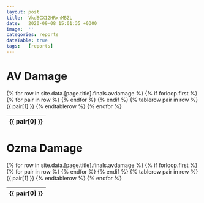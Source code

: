 ```yaml
---
layout: post
title:  Vkd8CX12HRxnMBZL
date:   2020-09-08 15:01:35 +0300
image:  ''
categories: reports
dataTable: true
tags:   [reports]
---
```

# AV Damage
<table id="avdps" class="scrollbar-deep-purple bordered-deep-purple thin">
  {% for row in site.data.[page.title].finals.avdamage %}
    {% if forloop.first %}
    <thead>
    <tr>
      {% for pair in row %}
        <th>{{ pair[0] }}</th>
      {% endfor %}
    </tr>
    </thead>
    {% endif %}
    {% tablerow pair in row %}
      {{ pair[1] }}
    {% endtablerow %}
  {% endfor %}
</table>

# Ozma Damage
<table class="ozmadps">
  {% for row in site.data.[page.title].finals.avdamage %}
    {% if forloop.first %}
    <thead>
    <tr>
      {% for pair in row %}
        <th>{{ pair[0] }}</th>
      {% endfor %}
    </tr>
    </thead>
    {% endif %}
    {% tablerow pair in row %}
      {{ pair[1] }}
    {% endtablerow %}
  {% endfor %}
</table>

<script>
$('#avdps').DataTable({
	paging: false,
	"order": [[ 3, "desc" ]],
	scrollY: 400,
	"searching": true,
	responsive: true,
        "info" : false,
        "columnDefs": [
            {
                "targets": [ 3 ],
                "visible": false,
                "searchable": false
            },
	    {
		"targets": [ 1 ],
                "searchable": false,
	        "data": "download_link",
    		"render": function ( data, type, full, meta ) {
      			return '<a href="'+data+'">Download</a>';
    		}
	    }
        ]
})
</script>

<script>
$('table.ozmadps').DataTable({
        paging: false,
        "order": [[ 3, "desc" ]],
        scrollY: 400,
        responsive: true,
        "columnDefs": [
            {
                "targets": [ 3 ],
                "visible": false,
                "searchable": false
            }
        ]
} )
</script>
